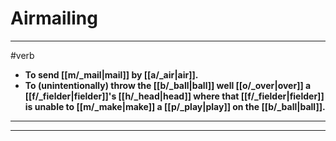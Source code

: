 # Airmailing
---
#verb
- **To send [[m/_mail|mail]] by [[a/_air|air]].**
- **To (unintentionally) throw the [[b/_ball|ball]] well [[o/_over|over]] a [[f/_fielder|fielder]]'s [[h/_head|head]] where that [[f/_fielder|fielder]] is unable to [[m/_make|make]] a [[p/_play|play]] on the [[b/_ball|ball]].**
---
---
